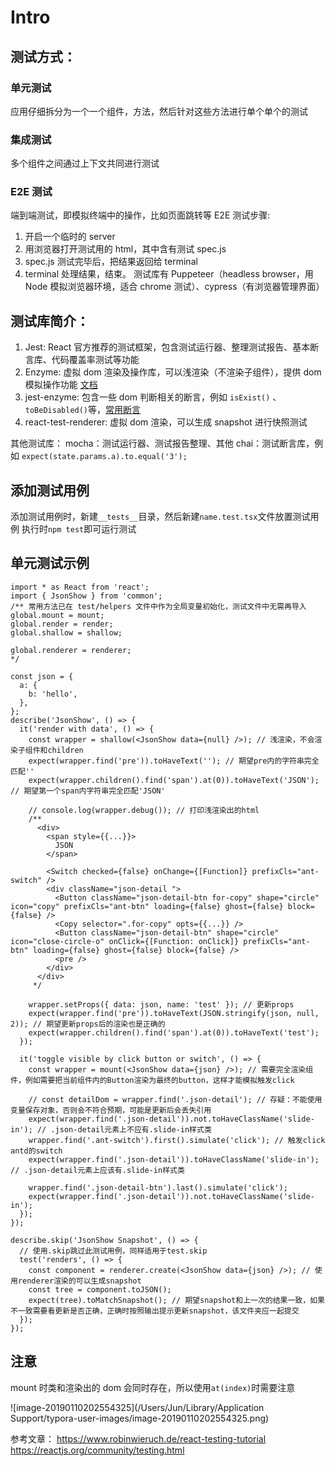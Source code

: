 # Intro

## 测试方式：

### 单元测试

应用仔细拆分为一个一个组件，方法，然后针对这些方法进行单个单个的测试

### 集成测试

多个组件之间通过上下文共同进行测试

### E2E 测试

端到端测试，即模拟终端中的操作，比如页面跳转等
E2E 测试步骤:

1. 开启一个临时的 server
2. 用浏览器打开测试用的 html，其中含有测试 spec.js
3. spec.js 测试完毕后，把结果返回给 terminal
4. terminal 处理结果，结束。
   测试库有 Puppeteer（headless browser，用 Node 模拟浏览器环境，适合 chrome 测试）、cypress（有浏览器管理界面）

## 测试库简介：

1. Jest: React 官方推荐的测试框架，包含测试运行器、整理测试报告、基本断言库、代码覆盖率测试等功能
2. Enzyme: 虚拟 dom 渲染及操作库，可以浅渲染（不渲染子组件），提供 dom 模拟操作功能 [文档](https://airbnb.io/enzyme/docs/api/shallow.html)
3. jest-enzyme: 包含一些 dom 判断相关的断言，例如 `isExist()` 、 `toBeDisabled()`等，[常用断言](https://www.npmjs.com/package/jest-enzyme)
4. react-test-renderer: 虚拟 dom 渲染，可以生成 snapshot 进行快照测试

其他测试库：
mocha：测试运行器、测试报告整理、其他
chai：测试断言库，例如 `expect(state.params.a).to.equal('3');`

## 添加测试用例

添加测试用例时，新建`__tests__`目录，然后新建`name.test.tsx`文件放置测试用例
执行时`npm test`即可运行测试

## 单元测试示例

```tsx
import * as React from 'react';
import { JsonShow } from 'common';
/** 常用方法已在 test/helpers 文件中作为全局变量初始化，测试文件中无需再导入
global.mount = mount;
global.render = render;
global.shallow = shallow;

global.renderer = renderer;
*/

const json = {
  a: {
    b: 'hello',
  },
};
describe('JsonShow', () => {
  it('render with data', () => {
    const wrapper = shallow(<JsonShow data={null} />); // 浅渲染，不会渲染子组件和children
    expect(wrapper.find('pre')).toHaveText(''); // 期望pre内的字符串完全匹配''
    expect(wrapper.children().find('span').at(0)).toHaveText('JSON'); // 期望第一个span内字符串完全匹配'JSON'

    // console.log(wrapper.debug()); // 打印浅渲染出的html
    /**
      <div>
        <span style={{...}}>
          JSON
        </span>

        <Switch checked={false} onChange={[Function]} prefixCls="ant-switch" />
        <div className="json-detail ">
          <Button className="json-detail-btn for-copy" shape="circle" icon="copy" prefixCls="ant-btn" loading={false} ghost={false} block={false} />
          <Copy selector=".for-copy" opts={{...}} />
          <Button className="json-detail-btn" shape="circle" icon="close-circle-o" onClick={[Function: onClick]} prefixCls="ant-btn" loading={false} ghost={false} block={false} />
          <pre />
        </div>
      </div>
     */

    wrapper.setProps({ data: json, name: 'test' }); // 更新props
    expect(wrapper.find('pre')).toHaveText(JSON.stringify(json, null, 2)); // 期望更新props后的渲染也是正确的
    expect(wrapper.children().find('span').at(0)).toHaveText('test');
  });

  it('toggle visible by click button or switch', () => {
    const wrapper = mount(<JsonShow data={json} />); // 需要完全渲染组件，例如需要把当前组件内的Button渲染为最终的button，这样才能模拟触发click

    // const detailDom = wrapper.find('.json-detail'); // 存疑：不能使用变量保存对象，否则会不符合预期，可能是更新后会丢失引用
    expect(wrapper.find('.json-detail')).not.toHaveClassName('slide-in'); // .json-detail元素上不应有.slide-in样式类
    wrapper.find('.ant-switch').first().simulate('click'); // 触发click antd的switch
    expect(wrapper.find('.json-detail')).toHaveClassName('slide-in'); // .json-detail元素上应该有.slide-in样式类

    wrapper.find('.json-detail-btn').last().simulate('click');
    expect(wrapper.find('.json-detail')).not.toHaveClassName('slide-in');
  });
});

describe.skip('JsonShow Snapshot', () => {
  // 使用.skip跳过此测试用例，同样适用于test.skip
  test('renders', () => {
    const component = renderer.create(<JsonShow data={json} />); // 使用renderer渲染的可以生成snapshot
    const tree = component.toJSON();
    expect(tree).toMatchSnapshot(); // 期望snapshot和上一次的结果一致，如果不一致需要看更新是否正确，正确时按照输出提示更新snapshot，该文件夹应一起提交
  });
});
```

## 注意

mount 时类和渲染出的 dom 会同时存在，所以使用`at(index)`时需要注意

![image-20190110202554325](/Users/Jun/Library/Application Support/typora-user-images/image-20190110202554325.png)

参考文章：
https://www.robinwieruch.de/react-testing-tutorial
https://reactjs.org/community/testing.html
